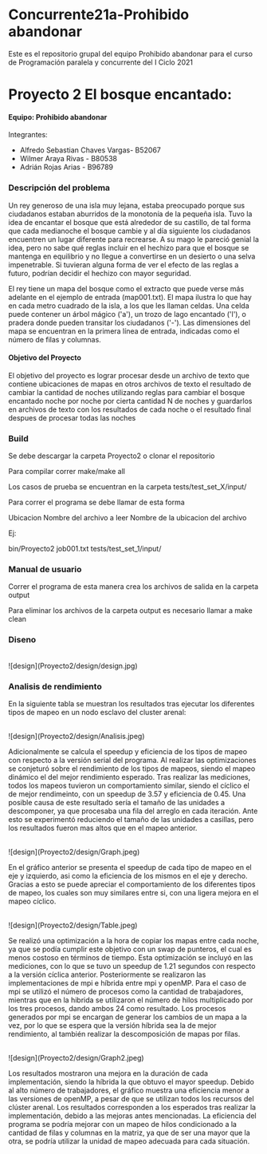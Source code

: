# Concurrente21a-Prohibido abandonar

Este es el repositorio grupal del equipo Prohibido abandonar para el curso de Programación paralela y concurrente del I Ciclo 2021

# Proyecto 2 El bosque encantado: 

#### Equipo: Prohibido abandonar  
Integrantes:  
- Alfredo Sebastian Chaves Vargas- B52067
- Wilmer Araya Rivas - B80538
- Adrián Rojas Arias - B96789

### Descripción del problema

Un rey generoso de una isla muy lejana, estaba preocupado porque sus ciudadanos estaban aburridos de la monotonía de la pequeña isla. Tuvo la idea de encantar el bosque que está alrededor de su castillo, de tal forma que cada medianoche el bosque cambie y al día siguiente los ciudadanos encuentren un lugar diferente para recrearse. A su mago le pareció genial la idea, pero no sabe qué reglas incluir en el hechizo para que el bosque se mantenga en equilibrio y no llegue a convertirse en un desierto o una selva impenetrable. Si tuvieran alguna forma de ver el efecto de las reglas a futuro, podrían decidir el hechizo con mayor seguridad.

El rey tiene un mapa del bosque como el extracto que puede verse más adelante en el ejemplo de entrada (map001.txt). El mapa ilustra lo que hay en cada metro cuadrado de la isla, a los que les llaman celdas. Una celda puede contener un árbol mágico ('a'), un trozo de lago encantado ('l'), o pradera donde pueden transitar los ciudadanos ('-'). Las dimensiones del mapa se encuentran en la primera línea de entrada, indicadas como el número de filas y columnas.

#### Objetivo del Proyecto

El objetivo del proyecto es lograr procesar desde un archivo de texto que contiene ubicaciones de mapas en otros archivos de texto el resultado de cambiar la cantidad de noches utilizando reglas para cambiar el bosque encantado noche por noche por cierta cantidad N de noches y guardarlos en archivos de texto con los resultados de cada noche o el resultado final despues de procesar todas las noches

### Build
Se debe descargar la carpeta Proyecto2 o clonar el repositorio

Para compilar correr make/make all

Los casos de prueba se encuentran en la carpeta tests/test_set_X/input/

Para correr el programa se debe llamar de esta forma

Ubicacion Nombre del archivo a leer Nombre de la ubicacion del archivo

Ej:

bin/Proyecto2 job001.txt tests/test_set_1/input/

### Manual de usuario
Correr el programa de esta manera crea los archivos de salida en la carpeta output

Para eliminar los archivos de la carpeta output es necesario llamar a make clean

### Diseno
<br/>
![design](Proyecto2/design/design.jpg)

### Analisis de rendimiento

En la siguiente tabla se muestran los resultados tras ejecutar los diferentes tipos de mapeo en un nodo esclavo del cluster arenal:

<br/>
![design](Proyecto2/design/Analisis.jpeg)

Adicionalmente se calcula el speedup y eficiencia de los tipos de mapeo con respecto a la versión serial del programa. Al realizar las optimizaciones se conjeturó sobre el rendimiento de los tipos de mapeos, siendo el mapeo dinámico el del mejor rendimiento esperado. Tras realizar las mediciones, todos los mapeos tuvieron un comportamiento similar, siendo el cíclico el de mejor rendimeinto, con un speedup de 3.57 y eficiencia de 0.45. Una posible causa de este resultado sería el tamaño de las unidades a descomponer, ya que procesaba una fila del arreglo en cada iteración. Ante esto se experimentó reduciendo el tamaño de las unidades a casillas, pero los resultados fueron mas altos que en el mapeo anterior.

<br/>
![design](Proyecto2/design/Graph.jpeg)

En el gráfico anterior se presenta el speedup de cada tipo de mapeo en el eje y izquierdo, asi como la eficiencia de los mismos en el eje y derecho. Gracias a esto se puede apreciar el comportamiento de los diferentes tipos de mapeo, los cuales son muy similares entre si, con una ligera mejora en el mapeo cíclico.

<br/>
![design](Proyecto2/design/Table.jpeg)

Se realizó una optimización a la hora de copiar los mapas entre cada noche, ya que se podía cumplir este objetivo con un swap de punteros, el cual es menos costoso en términos de tiempo. Esta optimización se incluyó en las mediciones, con lo que se tuvo un speedup de 1.21 segundos con respecto a la versión cíclica anterior. Posteriormente se realizaron las implementaciones de mpi e híbrida entre mpi y openMP. Para el caso de mpi se utilizó el número de procesos como la cantidad de trabajadores, mientras que en la hibrida se utilizaron el número de hilos multiplicado por los tres procesos, dando ambos 24 como resultado. Los procesos generados por mpi se encargan de generar los cambios de un mapa a la vez, por lo que se espera que la versión híbrida sea la de mejor rendimiento, al también realizar la descomposición de mapas por filas.

<br/>
![design](Proyecto2/design/Graph2.jpeg)

Los resultados mostraron una mejora en la duración de cada implementación, siendo la híbrida la que obtuvo el mayor speedup. Debido al alto número de trabajadores, el gráfico muestra una eficiencia menor a las versiones de openMP, a pesar de que se utilizan todos los recursos del clúster arenal. Los resultados corresponden a los esperados tras realizar la implementación, debido a las mejoras antes mencionadas. La eficiencia del programa se podría mejorar con un mapeo de hilos condicionado a la cantidad de filas y columnas en la matriz, ya que de ser una mayor que la otra, se podría utilizar la unidad de mapeo adecuada para cada situación.
